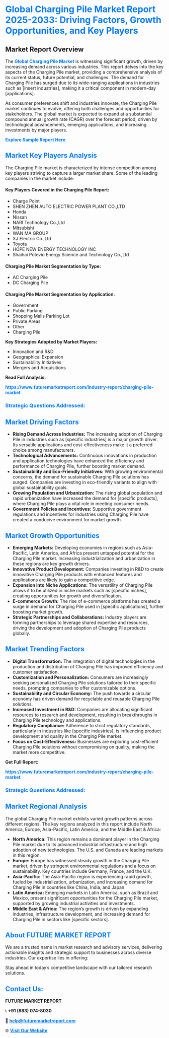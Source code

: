 <h1 style="color: #007BFF;">Global Charging Pile Market Report 2025-2033: Driving Factors, Growth Opportunities, and Key Players</h1>

<section id="overview">
<h2>Market Report Overview</h2>
<p>The <a href="https://www.futuremarketreport.com/industry-report/charging-pile-market" style="color: #007BFF; text-decoration: none;"><strong>Global Charging Pile Market</strong></a> is witnessing significant growth, driven by increasing demand across various industries. This report delves into the key aspects of the Charging Pile market, providing a comprehensive analysis of its current status, future potential, and challenges. The demand for Charging Pile has surged due to its wide-ranging applications in industries such as [insert industries], making it a critical component in modern-day [applications].</p>
<p>As consumer preferences shift and industries innovate, the Charging Pile market continues to evolve, offering both challenges and opportunities for stakeholders. The global market is expected to expand at a substantial compound annual growth rate (CAGR) over the forecast period, driven by technological advancements, emerging applications, and increasing investments by major players.</p>
</section>

<section id="overview">
<p><a href="https://www.futuremarketreport.com/request-sample/reportId=128021" style="color: #007BFF; text-decoration: none;"><strong>Explore Sample Report Here</strong></a></p>
</section>

<section id="key-players">
<h2 style="color: #007BFF;">Market Key Players Analysis</h2>
<p>The Charging Pile market is characterized by intense competition among key players striving to capture a larger market share. Some of the leading companies in the market include:</p>
<h4>Key Players Covered in the Charging Pile Report:</h4>
<ul><li>Charge Point</li><li>SHEN ZHEN AUTO ELECTRIC POWER PLANT CO.,LTD</li><li>Honda</li><li>Nissan</li><li>NARI Technology Co.,Ltd</li><li>Mitsubishi</li><li>WAN MA GROUP</li><li>XJ Electric Co.,Ltd</li><li>Toyota</li><li>HOPE NEW ENERGY TECHNOLOGY INC</li><li>Shaihai Potevio Energy Science and Technology Co.,Ltd</li></ul>
<h4>Charging Pile Market Segmentation by Type:</h4>
<ul><li>AC Charging Pile</li><li>DC Charging Pile</li></ul>

<h4>Charging Pile Market Segmentation by Application:</h4>
<ul><li>Government</li><li>Public Parking</li><li>Shopping Malls Parking Lot</li><li>Private Areas</li><li>Other</li><li>Charging Pile</li></ul>
<p><strong>Key Strategies Adopted by Market Players:</strong></p>
<ul>
<li>Innovation and R&D</li>
<li>Geographical Expansion</li>
<li>Sustainability Initiatives</li>
<li>Mergers and Acquisitions</li>
</ul>
</section>

<section>
<p><strong>Read Full Analysis: </strong></p><a href="https://www.futuremarketreport.com/industry-report/charging-pile-market" style="color: #007BFF; text-decoration: none;"><strong>https://www.futuremarketreport.com/industry-report/charging-pile-market</strong></a>
<h3 style="color: #007BFF;">Strategic Questions Addressed:</h3>
</section>

<section id="driving-factors">
<h2 style="color: #007BFF;">Market Driving Factors</h2>
<ul>
<li><strong>Rising Demand Across Industries:</strong> The increasing adoption of Charging Pile in industries such as [specific industries] is a major growth driver. Its versatile applications and cost-effectiveness make it a preferred choice among manufacturers.</li>
<li><strong>Technological Advancements:</strong> Continuous innovations in production and application technologies have enhanced the efficiency and performance of Charging Pile, further boosting market demand.</li>
<li><strong>Sustainability and Eco-Friendly Initiatives:</strong> With growing environmental concerns, the demand for sustainable Charging Pile solutions has surged. Companies are investing in eco-friendly variants to align with global sustainability goals.</li>
<li><strong>Growing Population and Urbanization:</strong> The rising global population and rapid urbanization have increased the demand for [specific products], where Charging Pile plays a vital role in meeting consumer needs.</li>
<li><strong>Government Policies and Incentives:</strong> Supportive government regulations and incentives for industries using Charging Pile have created a conducive environment for market growth.</li>
</ul>
</section>

<section id="growth-opportunities">
<h2 style="color: #007BFF;">Market Growth Opportunities</h2>
<ul>
<li><strong>Emerging Markets:</strong> Developing economies in regions such as Asia-Pacific, Latin America, and Africa present untapped potential for the Charging Pile market. Increasing industrialization and urbanization in these regions are key growth drivers.</li>
<li><strong>Innovative Product Development:</strong> Companies investing in R&D to create innovative Charging Pile products with enhanced features and applications are likely to gain a competitive edge.</li>
<li><strong>Expansion into Niche Applications:</strong> The versatility of Charging Pile allows it to be utilized in niche markets such as [specific niches], creating opportunities for growth and diversification.</li>
<li><strong>E-commerce Growth:</strong> The rise of e-commerce platforms has created a surge in demand for Charging Pile used in [specific applications], further boosting market growth.</li>
<li><strong>Strategic Partnerships and Collaborations:</strong> Industry players are forming partnerships to leverage shared expertise and resources, driving the development and adoption of Charging Pile products globally.</li>
</ul>
</section>

<section id="trending-factors">
<h2 style="color: #007BFF;">Market Trending Factors</h2>
<ul>
<li><strong>Digital Transformation:</strong> The integration of digital technologies in the production and distribution of Charging Pile has improved efficiency and customer satisfaction.</li>
<li><strong>Customization and Personalization:</strong> Consumers are increasingly seeking personalized Charging Pile solutions tailored to their specific needs, prompting companies to offer customizable options.</li>
<li><strong>Sustainability and Circular Economy:</strong> The push towards a circular economy has driven demand for recyclable and reusable Charging Pile solutions.</li>
<li><strong>Increased Investment in R&D:</strong> Companies are allocating significant resources to research and development, resulting in breakthroughs in Charging Pile technology and applications.</li>
<li><strong>Regulatory Compliance:</strong> Adherence to strict regulatory standards, particularly in industries like [specific industries], is influencing product development and quality in the Charging Pile market.</li>
<li><strong>Focus on Cost-Effectiveness:</strong> Businesses are exploring cost-efficient Charging Pile solutions without compromising on quality, making the market more competitive.</li>
</ul>
</section>

<section>
<p><strong>Get Full Report: </strong></p><a href="https://www.futuremarketreport.com/industry-report/charging-pile-market" style="color: #007BFF; text-decoration: none;"><strong>https://www.futuremarketreport.com/industry-report/charging-pile-market</strong></a>
<h3 style="color: #007BFF;">Strategic Questions Addressed:</h3>
</section>


<section id="regional-analysis">
<h2 style="color: #007BFF;">Market Regional Analysis</h2>
<p>The global Charging Pile market exhibits varied growth patterns across different regions. The key regions analyzed in this report include North America, Europe, Asia-Pacific, Latin America, and the Middle East & Africa:</p>
<ul>
<li><strong>North America:</strong> This region remains a dominant player in the Charging Pile market due to its advanced industrial infrastructure and high adoption of new technologies. The U.S. and Canada are leading markets in this region.</li>
<li><strong>Europe:</strong> Europe has witnessed steady growth in the Charging Pile market, driven by stringent environmental regulations and a focus on sustainability. Key countries include Germany, France, and the U.K.</li>
<li><strong>Asia-Pacific:</strong> The Asia-Pacific region is experiencing rapid growth, fueled by industrialization, urbanization, and increasing demand for Charging Pile in countries like China, India, and Japan.</li>
<li><strong>Latin America:</strong> Emerging markets in Latin America, such as Brazil and Mexico, present significant opportunities for the Charging Pile market, supported by growing industrial activities and investments.</li>
<li><strong>Middle East & Africa:</strong> The region’s growth is driven by expanding industries, infrastructure development, and increasing demand for Charging Pile in sectors like [specific sectors].</li>
</ul>
</section>

<footer>
<h2 style="color: #007BFF;">About FUTURE MARKET REPORT</h2>
<p>We are a trusted name in market research and advisory services, delivering actionable insights and strategic support to businesses across diverse industries. Our expertise lies in offering:</p>

<p>Stay ahead in today’s competitive landscape with our tailored research solutions.</p>

<h2 style="color: #007BFF;">Contact Us:</h2>
<p><strong>FUTURE MARKET REPORT</strong></p>
<p>📞 <strong>+91 (883) 074-8030</strong></p>
<p>📧 <strong><a href="mailto:help@futuremarketreport.com" style="color: #007BFF;">help@futuremarketreport.com</a></strong></p>
<p>🌐 <strong><a href="https://www.futuremarketreport.com/" style="color: #007BFF;">Visit Our Website</a></strong></p>
</footer>